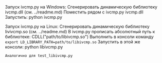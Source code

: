 

Запуск ivcmp.py на Windows:
    Сгенерировать динамическую библиотеку ivcmp.dll (см. ../readme.md)
    Поместить рядом с ivcmp.py ivcmp.dll
    Запустить:
    python ivcmp.py


Запуск ivcmp.py на Linux:
    Сгенерировать динамическую библиотеку livivcmp.so (см. ../readme.md)
    В ivcmp.py прописать абсолютный путь к библиотеке: CDLL("path/to/libivcmp.so")
    Выполнить в консоли команду `export LD_LIBRARY_PATH=path/to/libivcmp.so`
    Запустить в этой же консоли:
    python libivcmp.py

    Аналогично для test_libivcmp.py
